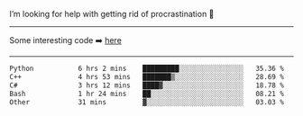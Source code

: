 I’m looking for help with getting rid of procrastination 🤔

-----

Some interesting code :arrow_right: [here](https://github.com/zhen8838/playground)

-----

<!--START_SECTION:waka-->

```txt
Python           6 hrs 2 mins    █████████░░░░░░░░░░░░░░░░   35.36 %
C++              4 hrs 53 mins   ███████▒░░░░░░░░░░░░░░░░░   28.69 %
C#               3 hrs 12 mins   ████▓░░░░░░░░░░░░░░░░░░░░   18.78 %
Bash             1 hr 24 mins    ██░░░░░░░░░░░░░░░░░░░░░░░   08.21 %
Other            31 mins         ▓░░░░░░░░░░░░░░░░░░░░░░░░   03.03 %
```

<!--END_SECTION:waka-->

<!--
**zhen8838/zhen8838** is a ✨ _special_ ✨ repository because its `README.md` (this file) appears on your GitHub profile.

Here are some ideas to get you started:

- 🔭 I’m currently working on ...
- 🌱 I’m currently learning ...
- 👯 I’m looking to collaborate on ...
 ...
- 💬 Ask me about ...
- 📫 How to reach me: ...
- 😄 Pronouns: ...
- ⚡ Fun fact: ...
-->
